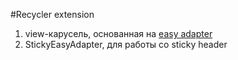 #Recycler extension
1. view-карусель, основанная на [easy adapter](../easyadapter/README.md)
1. StickyEasyAdapter, для работы со sticky header